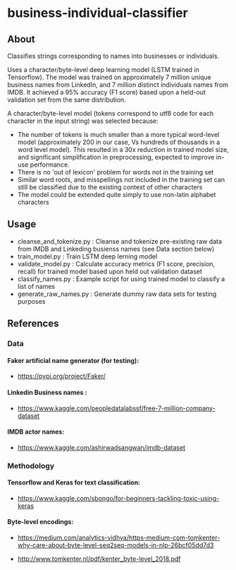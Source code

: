 # business-individual-classifier

## About

Classifies strings corresponding to names into businesses or individuals.

Uses a character/byte-level deep learning model (LSTM trained in Tensorflow). 
The model was trained on approximately 7 million unique business names from LinkedIn, and 7 million distinct individuals names from IMDB.
It achieved a 95% accuracy (F1 score) based upon a held-out validation set from the same distribution.

A character/byte-level model (tokens correspond to utf8 code for each character in the input string) was selected because:

- The number of tokens is much smaller than a more typical word-level model (approximately 200 in our case, Vs hundreds of thousands in a word level model). This resulted in a 30x reduction in trained model size, and significant simplification in preprocessing, expected to improve in-use performance.
- There is no 'out of lexicon' problem for words not in the training set
- Similar word roots, and misspellings not included in the training set can still be classified due to the existing context of other characters
- The model could be extended quite simply to use non-latin alphabet characters
## Usage

- cleanse_and_tokenize.py	: Cleanse and tokenize pre-existing raw data from IMDB and Linkeding busienss names (see Data section below)
- train_model.py : Train LSTM deep lerning model
- validate_model.py	: Calculate accuracy metrics (F1 score, precision, recall) for trained model based upon held out validation dataset
- classify_names.py	: Example script for using trained model to classify a list of names
- generate_raw_names.py	: Generate dummy raw data sets for testing purposes

## References

### Data

#### Faker artificial name generator (for testing):
- https://pypi.org/project/Faker/

#### Linkedin Business names :
- https://www.kaggle.com/peopledatalabssf/free-7-million-company-dataset
  
#### IMDB actor names:
- https://www.kaggle.com/ashirwadsangwan/imdb-dataset

### Methodology

#### Tensorflow and Keras for text classification:
- https://www.kaggle.com/sbongo/for-beginners-tackling-toxic-using-keras

#### Byte-level encodings: 
- https://medium.com/analytics-vidhya/https-medium-com-tomkenter-why-care-about-byte-level-seq2seq-models-in-nlp-26bcf05dd7d3

- http://www.tomkenter.nl/pdf/kenter_byte-level_2018.pdf

